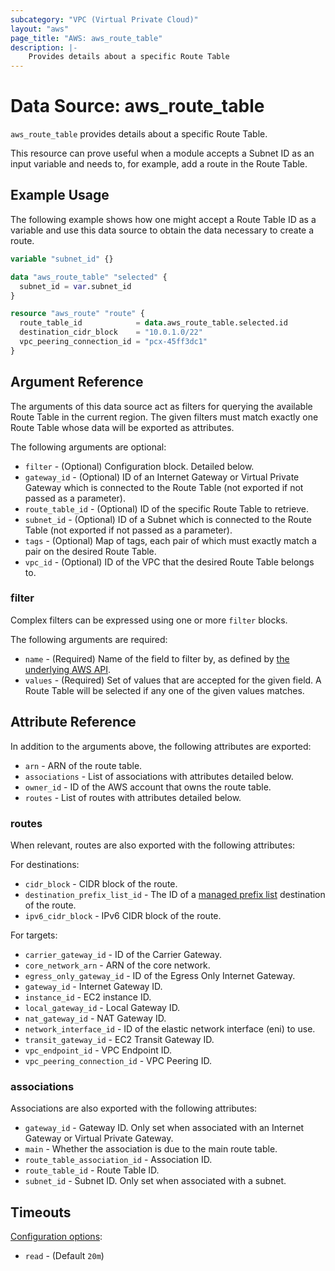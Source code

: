 ```yaml
---
subcategory: "VPC (Virtual Private Cloud)"
layout: "aws"
page_title: "AWS: aws_route_table"
description: |-
    Provides details about a specific Route Table
---
```


# Data Source: aws_route_table

`aws_route_table` provides details about a specific Route Table.

This resource can prove useful when a module accepts a Subnet ID as an input variable and needs to, for example, add a route in the Route Table.

## Example Usage

The following example shows how one might accept a Route Table ID as a variable and use this data source to obtain the data necessary to create a route.

```terraform
variable "subnet_id" {}

data "aws_route_table" "selected" {
  subnet_id = var.subnet_id
}

resource "aws_route" "route" {
  route_table_id            = data.aws_route_table.selected.id
  destination_cidr_block    = "10.0.1.0/22"
  vpc_peering_connection_id = "pcx-45ff3dc1"
}
```

## Argument Reference

The arguments of this data source act as filters for querying the available Route Table in the current region. The given filters must match exactly one Route Table whose data will be exported as attributes.

The following arguments are optional:

* `filter` - (Optional) Configuration block. Detailed below.
* `gateway_id` - (Optional) ID of an Internet Gateway or Virtual Private Gateway which is connected to the Route Table (not exported if not passed as a parameter).
* `route_table_id` - (Optional) ID of the specific Route Table to retrieve.
* `subnet_id` - (Optional) ID of a Subnet which is connected to the Route Table (not exported if not passed as a parameter).
* `tags` - (Optional) Map of tags, each pair of which must exactly match a pair on the desired Route Table.
* `vpc_id` - (Optional) ID of the VPC that the desired Route Table belongs to.

### filter

Complex filters can be expressed using one or more `filter` blocks.

The following arguments are required:

* `name` - (Required) Name of the field to filter by, as defined by [the underlying AWS API](http://docs.aws.amazon.com/AWSEC2/latest/APIReference/API_DescribeRouteTables.html).
* `values` - (Required) Set of values that are accepted for the given field. A Route Table will be selected if any one of the given values matches.

## Attribute Reference

In addition to the arguments above, the following attributes are exported:

* `arn` - ARN of the route table.
* `associations` - List of associations with attributes detailed below.
* `owner_id` - ID of the AWS account that owns the route table.
* `routes` - List of routes with attributes detailed below.

### routes

When relevant, routes are also exported with the following attributes:

For destinations:

* `cidr_block` - CIDR block of the route.
* `destination_prefix_list_id` - The ID of a [managed prefix list](ec2_managed_prefix_list.html) destination of the route.
* `ipv6_cidr_block` - IPv6 CIDR block of the route.

For targets:

* `carrier_gateway_id` - ID of the Carrier Gateway.
* `core_network_arn` - ARN of the core network.
* `egress_only_gateway_id` - ID of the Egress Only Internet Gateway.
* `gateway_id` - Internet Gateway ID.
* `instance_id` - EC2 instance ID.
* `local_gateway_id` - Local Gateway ID.
* `nat_gateway_id` - NAT Gateway ID.
* `network_interface_id` - ID of the elastic network interface (eni) to use.
* `transit_gateway_id` - EC2 Transit Gateway ID.
* `vpc_endpoint_id` - VPC Endpoint ID.
* `vpc_peering_connection_id` - VPC Peering ID.

### associations

Associations are also exported with the following attributes:

* `gateway_id` - Gateway ID. Only set when associated with an Internet Gateway or Virtual Private Gateway.
* `main` - Whether the association is due to the main route table.
* `route_table_association_id` - Association ID.
* `route_table_id` - Route Table ID.
* `subnet_id` - Subnet ID. Only set when associated with a subnet.

## Timeouts

[Configuration options](https://developer.hashicorp.com/terraform/language/resources/syntax#operation-timeouts):

- `read` - (Default `20m`)
